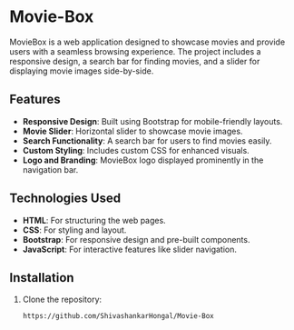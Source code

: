 # Movie-Box

MovieBox is a web application designed to showcase movies and provide users with a seamless browsing experience. The project includes a responsive design, a search bar for finding movies, and a slider for displaying movie images side-by-side.

## Features

- **Responsive Design**: Built using Bootstrap for mobile-friendly layouts.
- **Movie Slider**: Horizontal slider to showcase movie images.
- **Search Functionality**: A search bar for users to find movies easily.
- **Custom Styling**: Includes custom CSS for enhanced visuals.
- **Logo and Branding**: MovieBox logo displayed prominently in the navigation bar.

## Technologies Used

- **HTML**: For structuring the web pages.
- **CSS**: For styling and layout.
- **Bootstrap**: For responsive design and pre-built components.
- **JavaScript**: For interactive features like slider navigation.

## Installation

1. Clone the repository:
   ```bash
   https://github.com/ShivashankarHongal/Movie-Box
